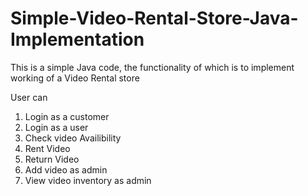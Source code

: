# Simple-Video-Rental-Store-Java-Implementation
This is a simple Java code, the functionality of which is to implement working of a Video Rental store

User can
1. Login as a customer
2. Login as a user
3. Check video Availibility
4. Rent Video
5. Return Video
6. Add video as admin
7. View video inventory as admin

